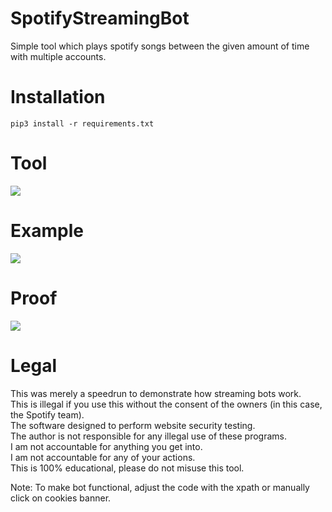 # SpotifyStreamingBot
 Simple tool which plays spotify songs between the given amount of time with multiple accounts.

# Installation
```
pip3 install -r requirements.txt
``` 
 
# Tool
![](https://i.ibb.co/wgvrnXY/spotify-streaming-tool-v2.png)

# Example
![](https://i.ibb.co/k1wB3f9/spotify-streaming-tool-v2-example.png)

# Proof
![](https://i.ibb.co/PNTWLd3/listening.png)

# Legal
 This was merely a speedrun to demonstrate how streaming bots work.<br/>
 This is illegal if you use this without the consent of the owners (in this case, the Spotify team).<br/>
 The software designed to perform website security testing.<br/>
 The author is not responsible for any illegal use of these programs.<br/>
 I am not accountable for anything you get into.<br/>
 I am not accountable for any of your actions.<br/>
 This is 100% educational, please do not misuse this tool.
 
Note: To make bot functional, adjust the code with the xpath or manually click on cookies banner.
